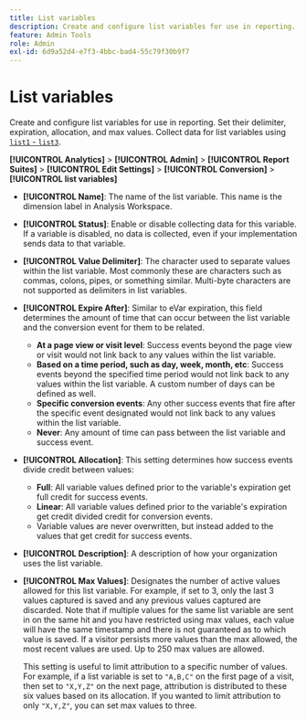 ```yaml
---
title: List variables
description: Create and configure list variables for use in reporting.
feature: Admin Tools
role: Admin
exl-id: 6d9a52d4-e7f3-4bbc-bad4-55c79f30b9f7
---
```

# List variables

Create and configure list variables for use in reporting. Set their delimiter, expiration, allocation, and max values. Collect data for list variables using [`list1` - `list3`](/help/implement/vars/page-vars/list.md).

**[!UICONTROL Analytics]** > **[!UICONTROL Admin]** > **[!UICONTROL Report Suites]** > **[!UICONTROL Edit Settings]** > **[!UICONTROL Conversion]** > **[!UICONTROL list variables]**

* **[!UICONTROL Name]**: The name of the list variable. This name is the dimension label in Analysis Workspace.

* **[!UICONTROL Status]**: Enable or disable collecting data for this variable. If a variable is disabled, no data is collected, even if your implementation sends data to that variable.

* **[!UICONTROL Value Delimiter]**: The character used to separate values within the list variable. Most commonly these are characters such as commas, colons, pipes, or something similar. Multi-byte characters are not supported as delimiters in list variables.

* **[!UICONTROL Expire After]**: Similar to eVar expiration, this field determines the amount of time that can occur between the list variable and the conversion event for them to be related.
  * **At a page view or visit level**: Success events beyond the page view or visit would not link back to any values within the list variable.
  * **Based on a time period, such as day, week, month, etc**: Success events beyond the specified time period would not link back to any values within the list variable. A custom number of days can be defined as well.
  * **Specific conversion events**: Any other success events that fire after the specific event designated would not link back to any values within the list variable.
  * **Never**: Any amount of time can pass between the list variable and success event.

* **[!UICONTROL Allocation]**: This setting determines how success events divide credit between values:
  * **Full**: All variable values defined prior to the variable's expiration get full credit for success events.
  * **Linear**: All variable values defined prior to the variable's expiration get credit divided credit for conversion events.
  * Variable values are never overwritten, but instead added to the values that get credit for success events.

* **[!UICONTROL Description]**: A description of how your organization uses the list variable.

* **[!UICONTROL Max Values]**: Designates the number of active values allowed for this list variable. For example, if set to 3, only the last 3 values captured is saved and any previous values captured are discarded. Note that if multiple values for the same list variable are sent in on the same hit and you have restricted using max values, each value will have the same timestamp and there is not guaranteed as to which value is saved. If a visitor persists more values than the max allowed, the most recent values are used. Up to 250 max values are allowed.

  This setting is useful to limit attribution to a specific number of values. For example, if a list variable is set to `"A,B,C"` on the first page of a visit, then set to `"X,Y,Z"` on the next page, attribution is distributed to these six values based on its allocation. If you wanted to limit attribution to only `"X,Y,Z"`, you can set max values to three.
